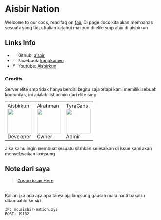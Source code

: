 # Aisbir Nation
Welcome to our docs, read faq on [faq](https://aisbir-nation.xyz/faq),
Di page docs kita akan membahas sesuatu yang tidak kalian ketahui maupun di elite smp atau di aisbirkun
## Links Info
- <img src="https://edent.github.io/SuperTinyIcons/images/svg/github.svg" width="15" /> Github: [aisbir](https://github.com/aisbir)
- <img src="https://edent.github.io/SuperTinyIcons/images/svg/facebook.svg" width="15" title="Facebook" /> Facebook: [kangkomen](https://www.facebook.com/kang.komen.372)
- <img src="https://edent.github.io/SuperTinyIcons/images/svg/youtube.svg" width="15" title="YouTube" /> Youtube: [Aisbirkun](https://youtube.com/c/aisbirkun)
### Credits
Server elite smp tidak hanya berdiri begitu saja tetapi kami memiliki sebuah komunitas, ini adalah list admin dari elite smp
<br />
<table>
<tr>
<td>Aisbirkun<br /><img src="https://cdn.discordapp.com/avatars/491884197091213312/a7dd3374954a55753a172aa262678945.webp" width="80"><br />Developer</td>
<td>Alrahman<br /><img src="https://cdn.discordapp.com/avatars/363972431570010112/2814b977daf69519be27cd8708e935f0.webp" width="80"><br />Owner</td>
<td>TyraGans<br /><img src="https://cdn.discordapp.com/avatars/852834888574042152/84e43f2f2a0917e8f00f453d892c6a9a.webp" width="80"><br />Admin</td>
</tr>
</table>
Jika kamu ingin membuat sesuatu silahkan selesaikan di issue kami akan menyelesaikan langsung

## Note dari saya
> [Create issue Here](https://github.com/promptdrake/docs/issues)
<br />
Kalian jika ada apa apa tanya aja langsung gausah malu nanti bakalan ditambahin ke sini

``IP: mc.aisbir-nation.xyz``
<br />
``PORT: 19132``

